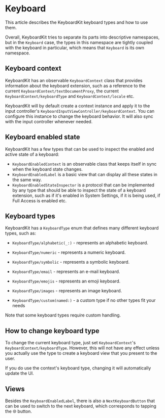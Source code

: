 # Keyboard

This article describes the KeyboardKit keyboard types and how to use them.

Overall, KeyboardKit tries to separate its parts into descriptive namespaces, but in the `Keyboard` case, the types in this namespace are tightly coupled with the keyboard in particular, which means that `Keyboard` is its own namespace.


## Keyboard context

KeyboardKit has an observable ``KeyboardContext`` class that provides information about the keyboard extension, such as a reference to the current ``KeyboardContext/textDocumentProxy``, the current ``KeyboardContext/keyboardType`` and ``KeyboardContext/locale`` etc.

KeyboardKit will by default create a context instance and apply it to the input controller's ``KeyboardInputViewController/keyboardContext``. You can configure this instance to change the keyboard behavior. It will also sync with the input controller whenever needed.



## Keyboard enabled state

KeyboardKit has a few types that can be used to inspect the enabled and active state of a keyboard:

- ``KeyboardEnabledContext`` is an observable class that keeps itself in sync when the keyboard state changes.
- ``KeyboardEnabledLabel`` is a basic view that can display all these states in the same way.
- ``KeyboardEnabledStateInspector`` is a protocol that can be implemented by any type that should be able to inspect the state of a keyboard extension, such as if it's enabled in System Settings, if it is being used, if Full Access is enabled etc.



## Keyboard types

KeyboardKit has a ``KeyboardType`` enum that defines many different keyboard types, such as:

- ``KeyboardType/alphabetic(_:)`` - represents an alphabetic keyboard.
- ``KeyboardType/numeric`` - represents a numeric keyboard.
- ``KeyboardType/symbolic`` - represents a symbolic keyboard.

- ``KeyboardType/email`` - represents an e-mail keyboard.
- ``KeyboardType/emojis`` - represents an emoji keyboard.
- ``KeyboardType/images`` - represents an image keyboard.

- ``KeyboardType/custom(named:)`` - a custom type if no other types fit your needs

Note that some keyboard types require custom handling.



## How to change keyboard type

To change the current keyboard type, just set ``KeyboardContext``'s ``KeyboardContext/keyboardType``. However, this will not have any effect unless you actually use the type to create a keyboard view that you present to the user. 

If you do use the context's keyboard type, changing it will automatically update the UI.   



## Views

Besides the ``KeyboardEnabledLabel``, there is also a ``NextKeyboardButton`` that can be used to switch to the next keyboard, which corresponds to tapping the 🌐 button.
